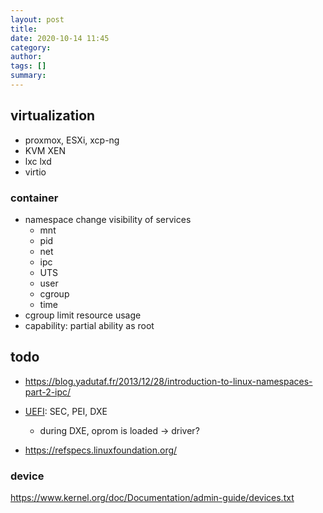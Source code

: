 ```yaml
---
layout: post
title: 
date: 2020-10-14 11:45
category: 
author: 
tags: []
summary: 
---
```


## virtualization

* proxmox, ESXi, xcp-ng
* KVM XEN
* lxc lxd
* virtio

### container

* namespace change visibility of services
  * mnt
  * pid
  * net
  * ipc
  * UTS
  * user
  * cgroup
  * time
* cgroup limit resource usage
* capability: partial ability as root

## todo

* https://blog.yadutaf.fr/2013/12/28/introduction-to-linux-namespaces-part-2-ipc/

* [UEFI](https://uefi.org/specifications): SEC, PEI, DXE
  * during DXE, oprom is loaded -> driver?

* https://refspecs.linuxfoundation.org/

### device

https://www.kernel.org/doc/Documentation/admin-guide/devices.txt
